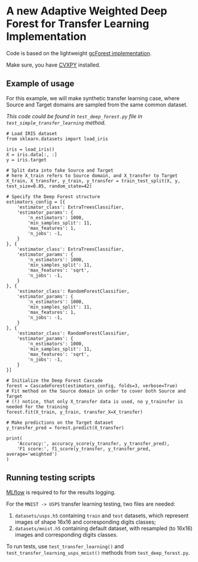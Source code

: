# A new Adaptive Weighted Deep Forest for Transfer Learning Implementation

Code is based on the lightweight [gcForest implementation](https://github.com/STO-OTZ/my_gcForest/).

Make sure, you have [CVXPY](https://www.cvxpy.org/install/index.html) installed.

## Example of usage

For this example, we will make synthetic transfer learning case, where Source and Target domains are sampled from the same common dataset.

*This code could be found in `test_deep_forest.py` file in `test_simple_transfer_learning` method.*
```
# Load IRIS dataset
from sklearn.datasets import load_iris

iris = load_iris()
X = iris.data[:, :]
y = iris.target

# Split data into fake Source and Target
# here X_train refers to Source domain, and X_transfer to Target
X_train, X_transfer, y_train, y_transfer = train_test_split(X, y, test_size=0.85, random_state=42)

# Specify the Deep Forest structure
estimators_config = [{
    'estimator_class': ExtraTreesClassifier,
    'estimator_params': {
        'n_estimators': 1000,
        'min_samples_split': 11,
        'max_features': 1,
        'n_jobs': -1,
    }
}, {
    'estimator_class': ExtraTreesClassifier,
    'estimator_params': {
        'n_estimators': 1000,
        'min_samples_split': 11,
        'max_features': 'sqrt',
        'n_jobs': -1,
    }
}, {
    'estimator_class': RandomForestClassifier,
    'estimator_params': {
        'n_estimators': 1000,
        'min_samples_split': 11,
        'max_features': 1,
        'n_jobs': -1,
    }
}, {
    'estimator_class': RandomForestClassifier,
    'estimator_params': {
        'n_estimators': 1000,
        'min_samples_split': 11,
        'max_features': 'sqrt',
        'n_jobs': -1,
    }
}]

# Initialize the Deep Forest Cascade
forest = CascadeForest(estimators_config, folds=3, verbose=True)
# Fit method on the Source domain in order to cover both Source and Target
# (!) notice, that only X_transfer data is used, no y_trainsfer is needed for the training
forest.fit(X_train, y_train, transfer_X=X_transfer)

# Make predictions on the Target dataset
y_transfer_pred = forest.predict(X_transfer)

print(
    'Accuracy:', accuracy_score(y_transfer, y_transfer_pred),
    'F1 score:', f1_score(y_transfer, y_transfer_pred, average='weighted')
)
```


## Running testing scripts

[MLflow](https://github.com/mlflow/mlflow/) is required to for the results logging.

For the `MNIST -> USPS` transfer learning testing, two files are needed:
1. `datasets/usps.h5` containing `train` and `test` datasets, which represent images of shape 16x16 and corresponding digits classes;
2. `datasets/mnist.h5` containing default dataset, with resampled (to 16x16) images and corresponding digits classes.

To run tests, use `test_transfer_learning()` and `test_transfer_learning_usps_mnist()` methods from `test_deep_forest.py`.